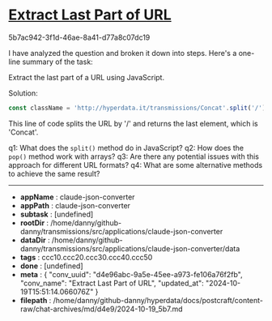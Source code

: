 # [Extract Last Part of URL](https://claude.ai/chat/d4e96abc-9a5e-45ee-a973-fe106a76f2fb)

5b7ac942-3f1d-46ae-8a41-d77a8c07dc19

 I have analyzed the question and broken it down into steps. Here's a one-line summary of the task:

Extract the last part of a URL using JavaScript.

Solution:
```javascript
const className = 'http://hyperdata.it/transmissions/Concat'.split('/').pop();
```

This line of code splits the URL by '/' and returns the last element, which is 'Concat'.

q1: What does the `split()` method do in JavaScript?
q2: How does the `pop()` method work with arrays?
q3: Are there any potential issues with this approach for different URL formats?
q4: What are some alternative methods to achieve the same result?

---

* **appName** : claude-json-converter
* **appPath** : claude-json-converter
* **subtask** : [undefined]
* **rootDir** : /home/danny/github-danny/transmissions/src/applications/claude-json-converter
* **dataDir** : /home/danny/github-danny/transmissions/src/applications/claude-json-converter/data
* **tags** : ccc10.ccc20.ccc30.ccc40.ccc50
* **done** : [undefined]
* **meta** : {
  "conv_uuid": "d4e96abc-9a5e-45ee-a973-fe106a76f2fb",
  "conv_name": "Extract Last Part of URL",
  "updated_at": "2024-10-19T15:51:14.066076Z"
}
* **filepath** : /home/danny/github-danny/hyperdata/docs/postcraft/content-raw/chat-archives/md/d4e9/2024-10-19_5b7.md
